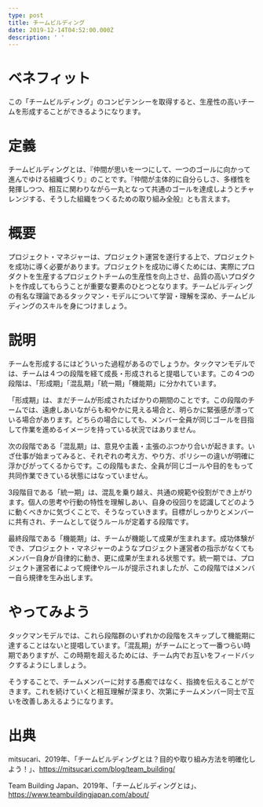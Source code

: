 ```yaml
---
type: post
title: チームビルディング
date: 2019-12-14T04:52:00.000Z
description: ' '
---
```

# ベネフィット

この「チームビルディング」のコンピテンシーを取得すると、生産性の高いチームを形成することができるようになります。

# 定義

チームビルディングとは、『仲間が思いを一つにして、一つのゴールに向かって進んでゆける組織づくり』のことです。『仲間が主体的に自分らしさ、多様性を発揮しつつ、相互に関わりながら一丸となって共通のゴールを達成しようとチャレンジする、そうした組織をつくるための取り組み全般』とも言えます。

# 概要

プロジェクト・マネジャーは、プロジェクト運営を遂行する上で、プロジェクトを成功に導く必要があります。プロジェクトを成功に導くためには、実際にプロダクトを生産するプロジェクトチームの生産性を向上させ、品質の高いプロダクトを作成してもらうことが重要な要素のひとつとなります。チームビルディングの有名な理論であるタックマン・モデルについて学習・理解を深め、チームビルディングのスキルを身につけましょう。

# 説明

チームを形成するにはどういった過程があるのでしょうか。タックマンモデルでは、チームは４つの段階を経て成長・形成されると提唱しています。この４つの段階は、「形成期」「混乱期」「統一期」「機能期」に分かれています。

「形成期」は、まだチームが形成されたばかりの期間のことです。この段階のチームでは、遠慮しあいながらも和やかに見える場合と、明らかに緊張感が漂っている場合があります。どちらの場合にしても、メンバー全員が同じゴールを目指して作業を進めるイメージを持っている状況ではありません。

次の段階である「混乱期」は、意見や主義・主張のぶつかり合いが起きます。いざ仕事が始まってみると、それぞれの考え方、やり方、ポリシーの違いが明確に浮かびがってくるからです。この段階もまた、全員が同じゴールや目的をもって共同作業できている状態にはなっていません。

3段階目である「統一期」は、混乱を乗り越え、共通の規範や役割ができ上がります。個人の思考や行動の特性を理解しあい、自身の役回りを認識してどのように動くべきかに気づくことで、そうなっていきます。目標がしっかりとメンバーに共有され、チームとして従うルールが定着する段階です。

最終段階である「機能期」は、チームが機能して成果が生まれます。成功体験ができ、プロジェクト・マネジャーのようなプロジェクト運営者の指示がなくてもメンバー自身が自律的に動き、更に成果が生まれる状態です。統一期では、プロジェクト運営者によって規律やルールが提示されましたが、この段階ではメンバー自ら規律を生み出します。

# やってみよう

タックマンモデルでは、これら段階群のいずれかの段階をスキップして機能期に達することはないと提唱しています。「混乱期」がチームにとって一番つらい時期でありますが、この時期を超えるためには、チーム内でお互いをフィードバックするようにしましょう。

そうすることで、チームメンバーに対する愚痴ではなく、指摘を伝えることができます。これを続けていくと相互理解が深まり、次第にチームメンバー同士で互いを改善しあえるようになります。

# 出典

mitsucari、2019年、「チームビルディングとは？目的や取り組み方法を明確化しよう！」、https://mitsucari.com/blog/team_building/

Team Building Japan、2019年、「チームビルディングとは」、https://www.teambuildingjapan.com/about/
